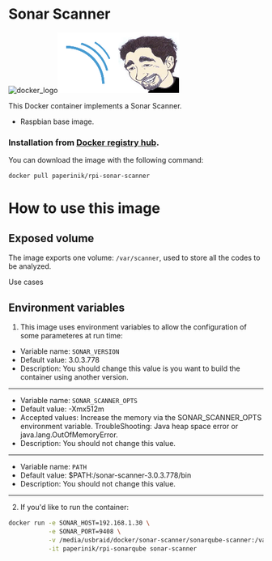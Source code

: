 # Sonar Scanner

![docker_logo](https://raw.githubusercontent.com/brunocantisano/rpi-sonarqube/master/files/docker.png)![docker_sonar_scanner_logo](https://raw.githubusercontent.com/brunocantisano/rpi-sonar-scanner/master/files/logo-sonar-scanner.png)![docker_paperinik_logo](https://raw.githubusercontent.com/brunocantisano/rpi-sonar-scanner/master/files/docker_paperinik_120x120.png)

This Docker container implements a Sonar Scanner.

 * Raspbian base image.
 
### Installation from [Docker registry hub](https://registry.hub.docker.com/u/paperinik/rpi-sonar-scanner/).

You can download the image with the following command:

```bash
docker pull paperinik/rpi-sonar-scanner
```

# How to use this image

Exposed volume
----

The image exports one volume: `/var/scanner`, used to store all the codes to be analyzed.

Use cases

Environment variables
----

1) This image uses environment variables to allow the configuration of some parameteres at run time:

* Variable name: `SONAR_VERSION`
* Default value: 3.0.3.778
* Description: You should change this value is you want to build the container using another version.
----

* Variable name: `SONAR_SCANNER_OPTS`
* Default value: -Xmx512m
* Accepted values: Increase the memory via the SONAR_SCANNER_OPTS environment variable. TroubleShooting: Java heap space error or java.lang.OutOfMemoryError.
* Description: You should not change this value.
----

* Variable name: `PATH`
* Default value: $PATH:/sonar-scanner-3.0.3.778/bin
* Description: You should not change this value.
----

2) If you'd like to run the container:
```bash
docker run -e SONAR_HOST=192.168.1.30 \
           -e SONAR_PORT=9408 \
           -v /media/usbraid/docker/sonar-scanner/sonarqube-scanner:/var/scanner \
           -it paperinik/rpi-sonarqube sonar-scanner
```